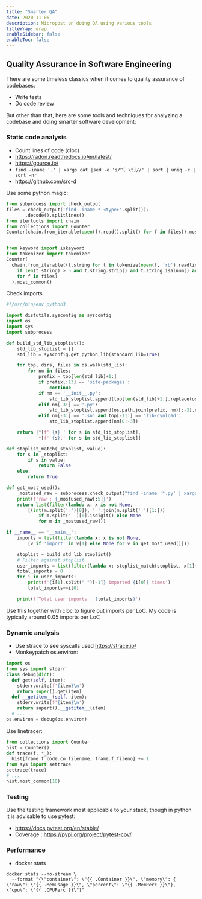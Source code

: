 ```yaml
---
title: "Smarter QA"
date: 2020-11-06
description: Micropost on doing QA using various tools
titleWrap: wrap
enableSidebar: false
enableToc: false
---
```


## Quality Assurance in Software Engineering

There are some timeless classics when it comes to quality assurance of codebases:
- Write tests
- Do code review

But other than that, here are some tools and techniques for analyzing
a codebase and doing smarter software development:

### Static code analysis

- Count lines of code (cloc)
- https://radon.readthedocs.io/en/latest/
- https://gource.io/
- `find -iname '.' | xargs cat |sed -e 's/^[ \t]//' | sort | uniq -c | sort -nr`
- https://github.com/src-d 

Use some python magic:

```python
from subprocess import check_output
files = check_output('find -iname *.<type>'.split())\
       .decode().splitlines()
from itertools import chain
from collections import Counter
Counter(chain.from_iterable(open(f).read().split() for f in files)).most_common()


from keyword import iskeyword
from tokenizer import tokenizer
Counter(
  chain.from_iterable((t.string for t in tokenize(open(f, 'rb').readline)
    if len(t.string) > 5 and t.string.strip() and t.string.isalnum() and not iskeyword(t.string))
    for f in files)
  ).most_common()
```

Check imports

```python
#!/usr/bin/env python3

import distutils.sysconfig as sysconfig
import os
import sys
import subprocess

def build_std_lib_stoplist():
    std_lib_stoplist = []
    std_lib = sysconfig.get_python_lib(standard_lib=True)

    for top, dirs, files in os.walk(std_lib):
        for nm in files:
            prefix = top[len(std_lib)+1:]
            if prefix[:13] == 'site-packages':
                continue
            if nm == '__init__.py':
                std_lib_stoplist.append(top[len(std_lib)+1:].replace(os.path.sep,'.'))
            elif nm[-3:] == '.py':
                std_lib_stoplist.append(os.path.join(prefix, nm)[:-3].replace(os.path.sep,'.'))
            elif nm[-3:] == '.so' and top[-11:] == 'lib-dynload':
                std_lib_stoplist.append(nm[0:-3])

    return [*[f' {s} ' for s in std_lib_stoplist],
            *[f' {s},' for s in std_lib_stoplist]]

def stoplist_match(_stoplist, value):
    for s in _stoplist:
        if s in value:
            return False
    else:
        return True

def get_most_used():
    _mostused_raw = subprocess.check_output("find -iname '*.py' | xargs cat |sed -e 's/^[ \t]*//'  | sort | uniq -c | sort -nr | sed -e 's/^[ \t]*//'", shell=True).decode().split('\n')
    print(f'raw : {_mostused_raw[:5]}')
    return list(filter(lambda x: x is not None,
        [(int(m.split(' ')[0]), ' '.join(m.split(' ')[1:]))
            if m.split(' ')[0].isdigit() else None 
            for m in _mostused_raw]))

if __name__ == '__main__':
    imports = list(filter(lambda x: x is not None, 
        [v if 'import' in v[1] else None for v in get_most_used()]))

    stoplist = build_std_lib_stoplist()
    # Filter against stoplist
    user_imports = list(filter(lambda x: stoplist_match(stoplist, x[1]+' '), imports))
    total_imports = 0
    for i in user_imports:
        print(f'{i[1].split(" ")[-1]} imported {i[0]} times')
        total_imports+=i[0]

    print(f'Total user imports : {total_imports}')
```

Use this together with cloc to figure out imports per LoC. My code is typically around 0.05 imports per LoC

### Dynamic analysis

- Use strace to see syscalls used https://strace.io/
- Monkeypatch os.environ:

```python
import os
from sys import stderr
class debug(dict):
  def get(self, item):
    stderr.write(f'{item}\n')
    return super().get(item)
  def __getitem__(self, item):
    stderr.write(f'{item}\n')
    return supert().__getitem__(item)
  # ...
os.environ = debug(os.environ)
```

Use linetracer:
```python
from collections import Counter
hist = Counter()
def trace(f, *_):
  hist[frame.f_code.co_filename, frame.f_fileno] += 1
from sys import settrace
settrace(trace)
# ...
hist.most_common(10)
```

### Testing

Use the testing framework most applicable to your stack, though in python it is
advisable to use pytest:

- https://docs.pytest.org/en/stable/
- Coverage : https://pypi.org/project/pytest-cov/

### Performance
- docker stats
```shell
docker stats --no-stream \
  --format "{\"container\": \"{{ .Container }}\", \"memory\": { \"raw\": \"{{ .MemUsage }}\", \"percent\": \"{{ .MemPerc }}\"}, \"cpu\": \"{{ .CPUPerc }}\"}"
```
